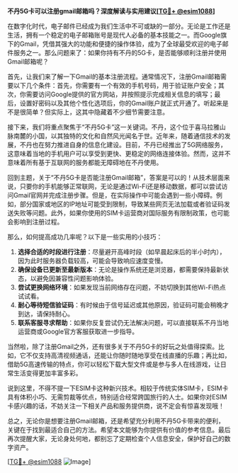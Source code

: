 **不丹5G卡可以注册gmail邮箱吗？深度解读与实用建议[[TG💪+ @esim1088](https://t.me/s/esim1088)]**

在数字化时代，电子邮件已经成为我们生活中不可或缺的一部分。无论是工作还是生活，拥有一个稳定的电子邮箱账号是现代人必备的基本技能之一。而Google旗下的Gmail，凭借其强大的功能和便捷的操作体验，成为了全球最受欢迎的电子邮件服务之一。那么问题来了：如果你持有不丹的5G卡，是否能够顺利注册并使用Gmail邮箱呢？

首先，让我们来了解一下Gmail的基本注册流程。通常情况下，注册Gmail邮箱需要以下几个条件：首先，你需要有一个有效的手机号码，用于验证账户安全；其次，你需要访问Google提供的官方网站，并按照提示完成相关信息的填写；最后，设置好密码以及其他个性化选项后，你的Gmail账户就正式开通了。听起来是不是很简单？但实际上，这其中隐藏着不少细节需要注意。

接下来，我们将重点聚焦于“不丹5G卡”这一关键词。不丹，这个位于喜马拉雅山脉南麓的小国，以其独特的文化和自然风光闻名于世。近年来，随着通信技术的发展，不丹也在努力推进自身的信息化建设。目前，不丹已经推出了5G网络服务，这意味着当地的手机用户可以享受到更快、更稳定的网络连接体验。然而，这并不意味着所有基于互联网的服务都能无障碍地在不丹使用。

回到主题，关于“不丹5G卡是否能注册Gmail邮箱”，答案是可以的！从技术层面来说，只要你的手机能够正常联网，无论是通过Wi-Fi还是移动数据，都可以尝试访问Gmail官网并完成注册步骤。但是，在实际操作中可能会遇到一些小障碍。例如，部分国家或地区的IP地址可能受到限制，导致某些网页无法加载或者验证码发送失败等问题。此外，如果你使用的SIM卡运营商对国际服务有限制政策，也可能会影响到注册过程。

那么，如何提高成功几率呢？以下是一些实用的小技巧：

1. **选择合适的时段进行注册**：尽量避开高峰时段（如早晨起床后的半小时内），因为此时服务器负载较高，可能会导致响应速度变慢。
2. **确保设备已更新至最新版本**：无论是操作系统还是浏览器，都需要保持最新状态，以避免因兼容性问题影响体验。
3. **尝试更换网络环境**：如果发现当前网络存在问题，不妨切换到其他Wi-Fi热点试试看。
4. **耐心等待短信验证码**：有时候由于信号延迟或其他原因，验证码可能会稍晚才到达，请保持耐心。
5. **联系客服寻求帮助**：如果你反复尝试仍无法解决问题，可以直接联系不丹当地运营商或Google官方客服获取进一步指导。

当然啦，除了注册Gmail之外，还有很多关于不丹5G卡的好玩之处值得探索。比如，它不仅支持高清视频通话，还能让你随时随地享受在线直播的乐趣；再比如，借助5G高速传输的特点，你可以轻松下载大型文件或是参与多人在线游戏，让日常生活变得更加丰富多彩。

说到这里，不得不提一下ESIM卡这种新兴技术。相较于传统实体SIM卡，ESIM卡具有体积小巧、无需剪裁等优点，特别适合经常跨国旅行的人士。如果你对ESIM卡感兴趣的话，不妨关注一下相关产品和服务提供商，说不定会有惊喜发现哦！

总之，无论你是想要注册Gmail邮箱，还是希望充分利用不丹5G卡带来的便利，关键在于找到最适合自己的方法。希望本文能够为你提供有价值的参考信息。最后再次提醒大家，无论身处何地，都别忘了定期检查个人信息安全，保护好自己的数字资产。

[[TG💪+ @esim1088](https://t.me/s/esim1088) ![Image](https://i.postimg.cc/4NQfJmqS/Snipaste-2025-05-13-00-14-12.png)]